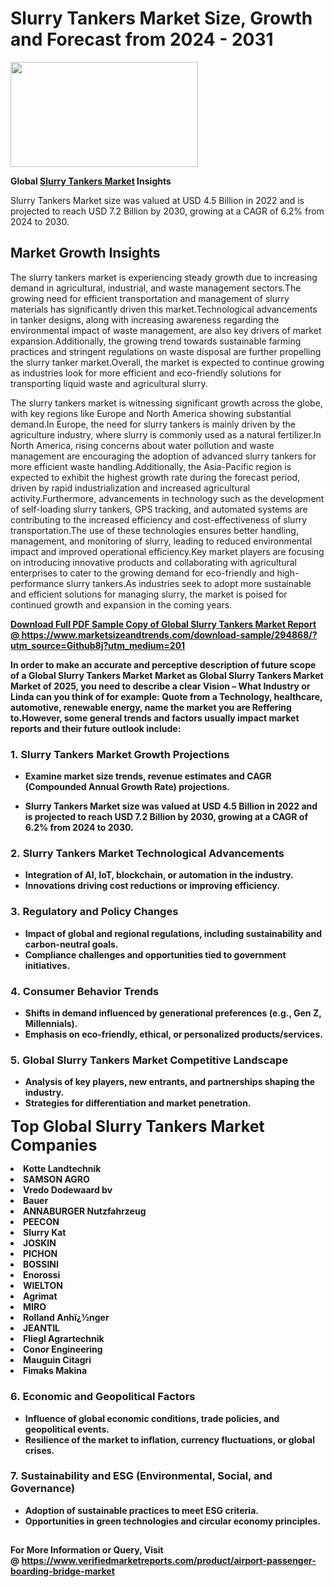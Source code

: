 <H1>Slurry Tankers Market Size, Growth and Forecast from 2024 - 2031</H1><img class="aligncenter size-medium wp-image-584254" src="https://thirdeyenews.in/wp-content/uploads/2024/09/Global-Market-Research-300x168.jpeg" alt="" width="300" height="168" /><p><strong>Global&nbsp;<a href="https://www.marketsizeandtrends.com/download-sample/294868/?utm_source=Github8j?utm_medium=201">Slurry Tankers Market</a> Insights</strong></p><p>Slurry Tankers Market size was valued at USD 4.5 Billion in 2022 and is projected to reach USD 7.2 Billion by 2030, growing at a CAGR of 6.2% from 2024 to 2030.</p><p><h2>Market Growth Insights</h2> <p>The slurry tankers market is experiencing steady growth due to increasing demand in agricultural, industrial, and waste management sectors.The growing need for efficient transportation and management of slurry materials has significantly driven this market.Technological advancements in tanker designs, along with increasing awareness regarding the environmental impact of waste management, are also key drivers of market expansion.Additionally, the growing trend towards sustainable farming practices and stringent regulations on waste disposal are further propelling the slurry tanker market.Overall, the market is expected to continue growing as industries look for more efficient and eco-friendly solutions for transporting liquid waste and agricultural slurry.</p> <p><strong><a href="#"></a></strong></p> <p>The slurry tankers market is witnessing significant growth across the globe, with key regions like Europe and North America showing substantial demand.In Europe, the need for slurry tankers is mainly driven by the agriculture industry, where slurry is commonly used as a natural fertilizer.In North America, rising concerns about water pollution and waste management are encouraging the adoption of advanced slurry tankers for more efficient waste handling.Additionally, the Asia-Pacific region is expected to exhibit the highest growth rate during the forecast period, driven by rapid industrialization and increased agricultural activity.Furthermore, advancements in technology such as the development of self-loading slurry tankers, GPS tracking, and automated systems are contributing to the increased efficiency and cost-effectiveness of slurry transportation.The use of these technologies ensures better handling, management, and monitoring of slurry, leading to reduced environmental impact and improved operational efficiency.Key market players are focusing on introducing innovative products and collaborating with agricultural enterprises to cater to the growing demand for eco-friendly and high-performance slurry tankers.As industries seek to adopt more sustainable and efficient solutions for managing slurry, the market is poised for continued growth and expansion in the coming years.</p> <p><strong><a href="#"></p><p><span class=""><strong>Download Full PDF Sample Copy of Global Slurry Tankers Market Report</strong> @ <a href="https://www.marketsizeandtrends.com/download-sample/294868/?utm_source=Github8j?utm_medium=201" target="_blank">https://www.marketsizeandtrends.com/download-sample/294868/?utm_source=Github8j?utm_medium=201</a></span></p><p>In order to make an accurate and perceptive description of future scope of a Global&nbsp;Slurry Tankers Market Market as Global&nbsp;Slurry Tankers Market Market of 2025, you need to describe a clear Vision &ndash; What Industry or Linda can you think of for example: Quote from a Technology, healthcare, automotive, renewable energy, name the market you are Reffering to.However, some general trends and factors usually impact market reports and their future outlook include:</p><h3>1.&nbsp;<strong>Slurry Tankers Market Growth Projections</strong></h3><ul><li>Examine market size trends, revenue estimates and CAGR (Compounded Annual Growth Rate) projections.</li><li><p>Slurry Tankers Market size was valued at USD 4.5 Billion in 2022 and is projected to reach USD 7.2 Billion by 2030, growing at a CAGR of 6.2% from 2024 to 2030.</p></li></ul><h3>2.&nbsp;<strong>Slurry Tankers Market Technological Advancements</strong></h3><ul><li>Integration of AI, IoT, blockchain, or automation in the industry.</li><li>Innovations driving cost reductions or improving efficiency.</li></ul><h3>3.&nbsp;<strong>Regulatory and Policy Changes</strong></h3><ul><li>Impact of global and regional regulations, including sustainability and carbon-neutral goals.</li><li>Compliance challenges and opportunities tied to government initiatives.</li></ul><h3>4.&nbsp;<strong>Consumer Behavior Trends</strong></h3><ul><li>Shifts in demand influenced by generational preferences (e.g., Gen Z, Millennials).</li><li>Emphasis on eco-friendly, ethical, or personalized products/services.</li></ul><h3>5.&nbsp;<strong>Global Slurry Tankers Market Competitive Landscape</strong></h3><ul><li>Analysis of key players, new entrants, and partnerships shaping the industry.</li><li>Strategies for differentiation and market penetration.</li></ul><p data-pm-slice="1 1 []"><span style="color: inherit; font-family: inherit; font-size: 25px;">Top Global Slurry Tankers Market Companies</span></p><div class="" data-test-id=""><p><li>Kotte Landtechnik</li><li> SAMSON AGRO</li><li> Vredo Dodewaard bv</li><li> Bauer</li><li> ANNABURGER Nutzfahrzeug</li><li> PEECON</li><li> Slurry Kat</li><li> JOSKIN</li><li> PICHON</li><li> BOSSINI</li><li> Enorossi</li><li> WIELTON</li><li> Agrimat</li><li> MIRO</li><li> Rolland Anhï¿½nger</li><li> JEANTIL</li><li> Fliegl Agrartechnik</li><li> Conor Engineering</li><li> Mauguin Citagri</li><li> Fimaks Makina</li></p></div><h3>6.&nbsp;<strong>Economic and Geopolitical Factors</strong></h3><ul><li>Influence of global economic conditions, trade policies, and geopolitical events.</li><li>Resilience of the market to inflation, currency fluctuations, or global crises.</li></ul><h3>7.&nbsp;<strong>Sustainability and ESG (Environmental, Social, and Governance)</strong></h3><ul><li>Adoption of sustainable practices to meet ESG criteria.</li><li>Opportunities in green technologies and circular economy principles.</li></ul><h2><strong style="font-size: 14px;">For More Information or Query, Visit @&nbsp;</strong><a style="background-color: #ffffff; font-size: 14px;" href="https://www.marketsizeandtrends.com/report/slurry-tankers-market/" target="_blank">https://www.verifiedmarketreports.com/product/airport-passenger-boarding-bridge-market</a></h2>